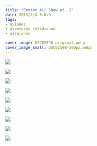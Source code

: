 ```yaml
---
title: "Denton Air Show pt. 2"
date: 2013/2/4 8:0:0
tags: 
- aviones
- aventuras cotidianas
- airplanes

cover_image: DSC02598-original.webp
cover_image_small: DSC02598-500px.webp
---
```

[![](DSC02598-800px.webp)](DSC02598-original.webp)

  

[![](DSC02599-800px.webp)](DSC02599-original.webp)

  

[![](DSC02600-800px.webp)](DSC02600-original.webp)

  

[![](DSC02601-800px.webp)](DSC02601-original.webp)

  

[![](DSC02606-800px.webp)](DSC02606-original.webp)

  

[![](DSC02608-800px.webp)](DSC02608-original.webp)

  

[![](DSC02609-800px.webp)](DSC02609-original.webp)

  

[![](DSC02610-001-800px.webp)](DSC02610-001-original.webp)

  

[![](DSC02610-800px.webp)](DSC02610-original.webp)
